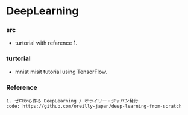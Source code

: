 # DeepLearning


### src
* turtorial with refarence 1.

### turtorial
* mnist
   misit tutorial using TensorFlow.

### Reference
```
1. ゼロから作る DeepLearning / オライリー・ジャパン発行
code: https://github.com/oreilly-japan/deep-learning-from-scratch
```
